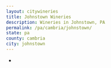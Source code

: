 ```yaml
---
layout: citywineries
title: Johnstown Wineries
description: Wineries in Johnstown, PA
permalink: /pa/cambria/johnstown/
state: pa
county: cambria
city: johnstown
---
```

-
